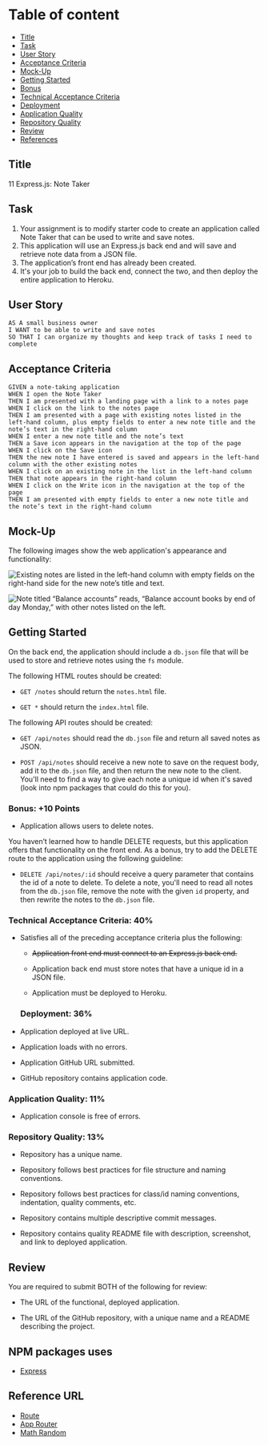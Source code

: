 # Table of content

- [Title](#title)
- [Task](#task)
- [User Story](#user-story)
- [Acceptance Criteria](#acceptance-criteria)
- [Mock-Up](#mock-up)
- [Getting Started](#getting-started)
- [Bonus](#bonus)
- [Technical Acceptance Criteria](#technical_acceptance_criteria)
- [Deployment](#deployment)
- [Application Quality](#applicatio_quality)
- [Repository Quality](#repository_quality)
- [Review](#review)
- [References](#references)

## Title

11 Express.js: Note Taker

## Task

1.  Your assignment is to modify starter code to create an application called Note Taker that can be used to write and save notes.
2.  This application will use an Express.js back end and will save and retrieve note data from a JSON file.
3.  The application’s front end has already been created.
4.  It's your job to build the back end, connect the two, and then deploy the entire application to Heroku.

## User Story

```
AS A small business owner
I WANT to be able to write and save notes
SO THAT I can organize my thoughts and keep track of tasks I need to complete
```

## Acceptance Criteria

```
GIVEN a note-taking application
WHEN I open the Note Taker
THEN I am presented with a landing page with a link to a notes page
WHEN I click on the link to the notes page
THEN I am presented with a page with existing notes listed in the left-hand column, plus empty fields to enter a new note title and the note’s text in the right-hand column
WHEN I enter a new note title and the note’s text
THEN a Save icon appears in the navigation at the top of the page
WHEN I click on the Save icon
THEN the new note I have entered is saved and appears in the left-hand column with the other existing notes
WHEN I click on an existing note in the list in the left-hand column
THEN that note appears in the right-hand column
WHEN I click on the Write icon in the navigation at the top of the page
THEN I am presented with empty fields to enter a new note title and the note’s text in the right-hand column
```

## Mock-Up

The following images show the web application's appearance and functionality:

![Existing notes are listed in the left-hand column with empty fields on the right-hand side for the new note’s title and text.](./Assets/11-express-homework-demo-01.png)

![Note titled “Balance accounts” reads, “Balance account books by end of day Monday,” with other notes listed on the left.](./Assets/11-express-homework-demo-02.png)


## Getting Started

On the back end, the application should include a `db.json` file that will be used to store and retrieve notes using the `fs` module.

The following HTML routes should be created:

* `GET /notes` should return the `notes.html` file.

* `GET *` should return the `index.html` file.

The following API routes should be created:

* `GET /api/notes` should read the `db.json` file and return all saved notes as JSON.

* `POST /api/notes` should receive a new note to save on the request body, add it to the `db.json` file, and then return the new note to the client. You'll need to find a way to give each note a unique id when it's saved (look into npm packages that could do this for you).

### Bonus: +10 Points

* Application allows users to delete notes.

You haven’t learned how to handle DELETE requests, but this application offers that functionality on the front end. 
As a bonus, try to add the DELETE route to the application using the following guideline:

* `DELETE /api/notes/:id` should receive a query parameter that contains the id of a note to delete. To delete a note, you'll need to read all notes from the `db.json` file, remove the note with the given `id` property, and then rewrite the notes to the `db.json` file.

### Technical Acceptance Criteria:  40%

* Satisfies all of the preceding acceptance criteria plus the following:

  * ~~Application front end must connect to an Express.js back end.~~

  * Application back end must store notes that have a unique id in a JSON file.

  * Application must be deployed to Heroku.

  ### Deployment: 36%

* Application deployed at live URL.

* Application loads with no errors.

* Application GitHub URL submitted.

* GitHub repository contains application code.

### Application Quality: 11%

* Application console is free of errors.

### Repository Quality: 13%

* Repository has a unique name.

* Repository follows best practices for file structure and naming conventions.

* Repository follows best practices for class/id naming conventions, indentation, quality comments, etc.

* Repository contains multiple descriptive commit messages.

* Repository contains quality README file with description, screenshot, and link to deployed application.


## Review

You are required to submit BOTH of the following for review:

* The URL of the functional, deployed application.

* The URL of the GitHub repository, with a unique name and a README describing the project.

## NPM packages uses
* [Express](https://www.npmjs.com/package/express)
## Reference URL
* [Route](https://medium.com/@KumarNik_/node-js-routing-with-express-js-91aa6dc129be)
* [App Router](https://www.npmjs.com/package/app-router)
* [Math Random](https://developer.mozilla.org/en-US/docs/Web/JavaScript/Reference/Global_Objects/Math/random)